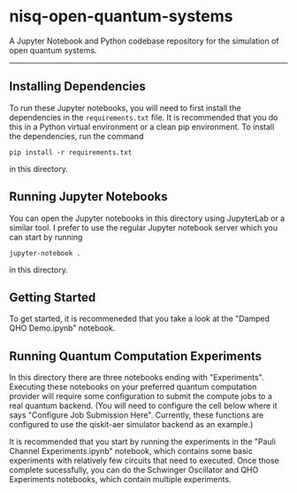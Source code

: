 # nisq-open-quantum-systems
A Jupyter Notebook and Python codebase repository for the simulation of open quantum systems.

---

## Installing Dependencies

To run these Jupyter notebooks, you will need to first install the dependencies in the `requirements.txt` file.
It is recommended that you do this in a Python virtual environment or a clean pip environment. To install the
dependencies, run the command
```
pip install -r requirements.txt
```
in this directory.

## Running Jupyter Notebooks

You can open the Jupyter notebooks in this directory using JupyterLab or a similar tool. I prefer to use the
regular Jupyter notebook server which you can start by running
```
jupyter-notebook .
```
in this directory.

## Getting Started

To get started, it is recommeneded that you take a look at the "Damped QHO Demo.ipynb" notebook.

## Running Quantum Computation Experiments

In this directory there are three notebooks ending with "Experiments". Executing these notebooks on your preferred
quantum computation provider will require some configuration to submit the compute jobs
to a real quantum backend. (You will need to configure the cell below where it says "Configure
Job Submission Here". Currently, these functions are configured
to use the qiskit-aer simulator backend as an example.)

It is recommended that you start by running the experiments in the "Pauli Channel Experiments.ipynb" notebook,
which contains some basic experiments with relatively few circuits that need to executed. Once those complete
sucessfully, you can do the Schwinger Oscillator and QHO Experiments notebooks, which contain multiple experiments.
